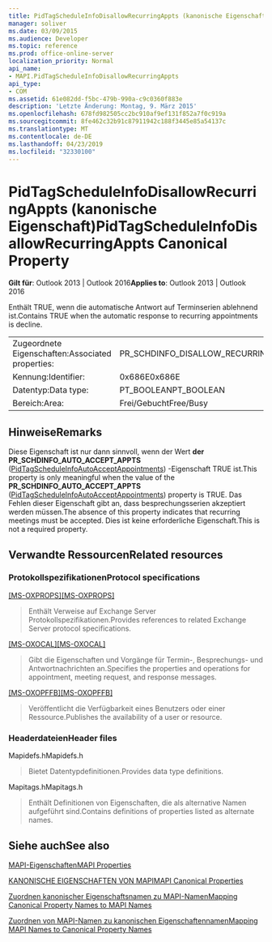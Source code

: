 ```yaml
---
title: PidTagScheduleInfoDisallowRecurringAppts (kanonische Eigenschaft)
manager: soliver
ms.date: 03/09/2015
ms.audience: Developer
ms.topic: reference
ms.prod: office-online-server
localization_priority: Normal
api_name:
- MAPI.PidTagScheduleInfoDisallowRecurringAppts
api_type:
- COM
ms.assetid: 61e082dd-f5bc-479b-990a-c9c0360f883e
description: 'Letzte Änderung: Montag, 9. März 2015'
ms.openlocfilehash: 678fd982505cc2bc910af9ef131f852a7f0c919a
ms.sourcegitcommit: 8fe462c32b91c87911942c188f3445e85a54137c
ms.translationtype: MT
ms.contentlocale: de-DE
ms.lasthandoff: 04/23/2019
ms.locfileid: "32330100"
---
```

# <a name="pidtagscheduleinfodisallowrecurringappts-canonical-property"></a><span data-ttu-id="bec7d-103">PidTagScheduleInfoDisallowRecurringAppts (kanonische Eigenschaft)</span><span class="sxs-lookup"><span data-stu-id="bec7d-103">PidTagScheduleInfoDisallowRecurringAppts Canonical Property</span></span>

  
  
<span data-ttu-id="bec7d-104">**Gilt für**: Outlook 2013 | Outlook 2016</span><span class="sxs-lookup"><span data-stu-id="bec7d-104">**Applies to**: Outlook 2013 | Outlook 2016</span></span> 
  
<span data-ttu-id="bec7d-105">Enthält TRUE, wenn die automatische Antwort auf Terminserien ablehnend ist.</span><span class="sxs-lookup"><span data-stu-id="bec7d-105">Contains TRUE when the automatic response to recurring appointments is decline.</span></span>
  
|||
|:-----|:-----|
|<span data-ttu-id="bec7d-106">Zugeordnete Eigenschaften:</span><span class="sxs-lookup"><span data-stu-id="bec7d-106">Associated properties:</span></span>  <br/> |<span data-ttu-id="bec7d-107">PR_SCHDINFO_DISALLOW_RECURRING_APPTS</span><span class="sxs-lookup"><span data-stu-id="bec7d-107">PR_SCHDINFO_DISALLOW_RECURRING_APPTS</span></span>  <br/> |
|<span data-ttu-id="bec7d-108">Kennung:</span><span class="sxs-lookup"><span data-stu-id="bec7d-108">Identifier:</span></span>  <br/> |<span data-ttu-id="bec7d-109">0x686E</span><span class="sxs-lookup"><span data-stu-id="bec7d-109">0x686E</span></span>  <br/> |
|<span data-ttu-id="bec7d-110">Datentyp:</span><span class="sxs-lookup"><span data-stu-id="bec7d-110">Data type:</span></span>  <br/> |<span data-ttu-id="bec7d-111">PT_BOOLEAN</span><span class="sxs-lookup"><span data-stu-id="bec7d-111">PT_BOOLEAN</span></span>  <br/> |
|<span data-ttu-id="bec7d-112">Bereich:</span><span class="sxs-lookup"><span data-stu-id="bec7d-112">Area:</span></span>  <br/> |<span data-ttu-id="bec7d-113">Frei/Gebucht</span><span class="sxs-lookup"><span data-stu-id="bec7d-113">Free/Busy</span></span>  <br/> |
   
## <a name="remarks"></a><span data-ttu-id="bec7d-114">Hinweise</span><span class="sxs-lookup"><span data-stu-id="bec7d-114">Remarks</span></span>

<span data-ttu-id="bec7d-115">Diese Eigenschaft ist nur dann sinnvoll, wenn der Wert **der PR_SCHDINFO_AUTO_ACCEPT_APPTS** ([PidTagScheduleInfoAutoAcceptAppointments](pidtagscheduleinfoautoacceptappointments-canonical-property.md)) -Eigenschaft TRUE ist.</span><span class="sxs-lookup"><span data-stu-id="bec7d-115">This property is only meaningful when the value of the **PR_SCHDINFO_AUTO_ACCEPT_APPTS** ([PidTagScheduleInfoAutoAcceptAppointments](pidtagscheduleinfoautoacceptappointments-canonical-property.md)) property is TRUE.</span></span> <span data-ttu-id="bec7d-116">Das Fehlen dieser Eigenschaft gibt an, dass besprechungsserien akzeptiert werden müssen.</span><span class="sxs-lookup"><span data-stu-id="bec7d-116">The absence of this property indicates that recurring meetings must be accepted.</span></span> <span data-ttu-id="bec7d-117">Dies ist keine erforderliche Eigenschaft.</span><span class="sxs-lookup"><span data-stu-id="bec7d-117">This is not a required property.</span></span>
  
## <a name="related-resources"></a><span data-ttu-id="bec7d-118">Verwandte Ressourcen</span><span class="sxs-lookup"><span data-stu-id="bec7d-118">Related resources</span></span>

### <a name="protocol-specifications"></a><span data-ttu-id="bec7d-119">Protokollspezifikationen</span><span class="sxs-lookup"><span data-stu-id="bec7d-119">Protocol specifications</span></span>

<span data-ttu-id="bec7d-120">[[MS-OXPROPS]](https://msdn.microsoft.com/library/f6ab1613-aefe-447d-a49c-18217230b148%28Office.15%29.aspx)</span><span class="sxs-lookup"><span data-stu-id="bec7d-120">[[MS-OXPROPS]](https://msdn.microsoft.com/library/f6ab1613-aefe-447d-a49c-18217230b148%28Office.15%29.aspx)</span></span>
  
> <span data-ttu-id="bec7d-121">Enthält Verweise auf Exchange Server Protokollspezifikationen.</span><span class="sxs-lookup"><span data-stu-id="bec7d-121">Provides references to related Exchange Server protocol specifications.</span></span>
    
<span data-ttu-id="bec7d-122">[[MS-OXOCAL]](https://msdn.microsoft.com/library/09861fde-c8e4-4028-9346-e7c214cfdba1%28Office.15%29.aspx)</span><span class="sxs-lookup"><span data-stu-id="bec7d-122">[[MS-OXOCAL]](https://msdn.microsoft.com/library/09861fde-c8e4-4028-9346-e7c214cfdba1%28Office.15%29.aspx)</span></span>
  
> <span data-ttu-id="bec7d-123">Gibt die Eigenschaften und Vorgänge für Termin-, Besprechungs- und Antwortnachrichten an.</span><span class="sxs-lookup"><span data-stu-id="bec7d-123">Specifies the properties and operations for appointment, meeting request, and response messages.</span></span>
    
<span data-ttu-id="bec7d-124">[[MS-OXOPFFB]](https://msdn.microsoft.com/library/1a527299-7211-4d27-a74c-b69bd0746320%28Office.15%29.aspx)</span><span class="sxs-lookup"><span data-stu-id="bec7d-124">[[MS-OXOPFFB]](https://msdn.microsoft.com/library/1a527299-7211-4d27-a74c-b69bd0746320%28Office.15%29.aspx)</span></span>
  
> <span data-ttu-id="bec7d-125">Veröffentlicht die Verfügbarkeit eines Benutzers oder einer Ressource.</span><span class="sxs-lookup"><span data-stu-id="bec7d-125">Publishes the availability of a user or resource.</span></span>
    
### <a name="header-files"></a><span data-ttu-id="bec7d-126">Headerdateien</span><span class="sxs-lookup"><span data-stu-id="bec7d-126">Header files</span></span>

<span data-ttu-id="bec7d-127">Mapidefs.h</span><span class="sxs-lookup"><span data-stu-id="bec7d-127">Mapidefs.h</span></span>
  
> <span data-ttu-id="bec7d-128">Bietet Datentypdefinitionen.</span><span class="sxs-lookup"><span data-stu-id="bec7d-128">Provides data type definitions.</span></span>
    
<span data-ttu-id="bec7d-129">Mapitags.h</span><span class="sxs-lookup"><span data-stu-id="bec7d-129">Mapitags.h</span></span>
  
> <span data-ttu-id="bec7d-130">Enthält Definitionen von Eigenschaften, die als alternative Namen aufgeführt sind.</span><span class="sxs-lookup"><span data-stu-id="bec7d-130">Contains definitions of properties listed as alternate names.</span></span>
    
## <a name="see-also"></a><span data-ttu-id="bec7d-131">Siehe auch</span><span class="sxs-lookup"><span data-stu-id="bec7d-131">See also</span></span>



[<span data-ttu-id="bec7d-132">MAPI-Eigenschaften</span><span class="sxs-lookup"><span data-stu-id="bec7d-132">MAPI Properties</span></span>](mapi-properties.md)
  
[<span data-ttu-id="bec7d-133">KANONISCHE EIGENSCHAFTEN VON MAPI</span><span class="sxs-lookup"><span data-stu-id="bec7d-133">MAPI Canonical Properties</span></span>](mapi-canonical-properties.md)
  
[<span data-ttu-id="bec7d-134">Zuordnen kanonischer Eigenschaftsnamen zu MAPI-Namen</span><span class="sxs-lookup"><span data-stu-id="bec7d-134">Mapping Canonical Property Names to MAPI Names</span></span>](mapping-canonical-property-names-to-mapi-names.md)
  
[<span data-ttu-id="bec7d-135">Zuordnen von MAPI-Namen zu kanonischen Eigenschaftennamen</span><span class="sxs-lookup"><span data-stu-id="bec7d-135">Mapping MAPI Names to Canonical Property Names</span></span>](mapping-mapi-names-to-canonical-property-names.md)

